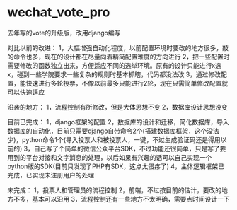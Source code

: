 # wechat_vote_pro
去年写的vote的升级版，改用django编写

对比以前的改进：
1，大幅增强自动化程度，以前配置环境时要改的地方很多，敲的命令也多，现在的设计都在尽量向着精简配置难度的方向进行
2，把一些配置时需要修改的函数独立出来，方便适应不同的选举环境。原有的设计只能进行x选x，碰到一些学院要求一些复杂的规则时基本抓瞎，代码都没法改
3，通过修改配置，能快速进行多轮投票，不像以前最多只能进行2轮，现在只需简单修改配置就可以快速适应

沿袭的地方：
1，流程控制有所修改，但是大体思想不变
2，数据库设计思想没变

目前已完成：
1，django框架的配置
2，数据库的设计和迁移，简化数据库，导入数据库的自动化，目前只需要django自带命令2个(搭建数据库框架，这个没法少)，python命令1个(导入投票人和被投票人，一键，不过生成验证码还是得用以前的)
3，自己写了个简单的微信公众平台SDK，不过功能还很简单，只是写了要用到的平台对接和文字消息的处理，以后如果有兴趣的话可以自己实现一个python版的SDK(目前只发现了PHP有SDK，这点太蛋疼了)
4，主体逻辑框架已完成，已实现未注册用户的处理

未完成：
1，投票人和管理员的流程控制
2，前端，不过按目前的估计，要改的地方不多，基本可以沿用
3，流程控制还有一些地方不太明确，需要点时间设计一下